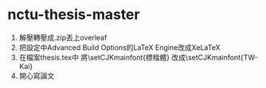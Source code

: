 # nctu-thesis-master

1. 解壓轉壓成.zip丟上overleaf
2. 把設定中Advanced Build Options的LaTeX Engine改成XeLaTeX
3. 在檔案thesis.tex中
將\setCJKmainfont{標楷體} 改成\setCJKmainfont{TW-Kai}
4. 開心寫論文
